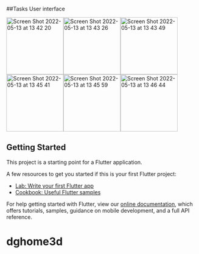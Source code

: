 ##Tasks User interface

<img width="150" alt="Screen Shot 2022-05-13 at 13 42 20" src="https://user-images.githubusercontent.com/62236030/168229042-4025f1d5-f203-485b-8cb9-59dc94c32cb2.png"><img width="150" alt="Screen Shot 2022-05-13 at 13 43 26" src="https://user-images.githubusercontent.com/62236030/168227942-b267a4e2-3877-4f3c-b0a8-c76f7d7680b2.png"><img width="150" alt="Screen Shot 2022-05-13 at 13 43 49" src="https://user-images.githubusercontent.com/62236030/168229077-0d972b52-3cae-4070-bdbd-ab25047f4177.png"><img width="150" alt="Screen Shot 2022-05-13 at 13 45 41" src="https://user-images.githubusercontent.com/62236030/168229089-972341e1-92a6-4a8d-8bf5-42154e4d8942.png"><img width="150" alt="Screen Shot 2022-05-13 at 13 45 59" src="https://user-images.githubusercontent.com/62236030/168229784-aec7da6f-1a92-4b67-856b-e12d52afa6bf.png"><img width="150" alt="Screen Shot 2022-05-13 at 13 46 44" src="https://user-images.githubusercontent.com/62236030/168229794-d4f3eb22-f62e-4622-96d3-b283803f0d48.png">

## Getting Started

This project is a starting point for a Flutter application.

A few resources to get you started if this is your first Flutter project:

- [Lab: Write your first Flutter app](https://flutter.dev/docs/get-started/codelab)
- [Cookbook: Useful Flutter samples](https://flutter.dev/docs/cookbook)

For help getting started with Flutter, view our
[online documentation](https://flutter.dev/docs), which offers tutorials,
samples, guidance on mobile development, and a full API reference.
# dghome3d
